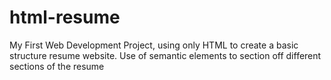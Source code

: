 # html-resume
My First Web Development Project, using only HTML to create a basic structure resume website. Use of semantic elements to section off different sections of the resume
